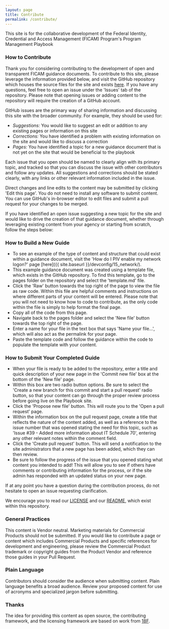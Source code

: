 ```yaml
---
layout: page
title: Contribute
permalink: /contribute/
---
```

This site is for the collaborative development of the Federal Identity, Credential and Access Management (FICAM) Program's Program Management Playbook

### How to Contribute

Thank you for considering contributing to the development of open and transparent 
FICAM guidance documents. To contribute to this site, please leverage the information provided below, and visit the GitHub repository which houses the source files for the site and exists [here]({{site.github.repository_url}}/tree/{{site.branch}}/). If you have any questions, feel free to open an issue under the 'Issues' tab of the repository. Please note that opening issues or adding content to the repository will require the creation of a GitHub account.

GitHub issues are the primary way of sharing information and discussing this site with the broader community. For example, they should be used for:

* _Suggestions:_ You would like to suggest an edit or addition to any existing pages or information on this site
* _Corrections:_ You have identified a problem with existing information on the site and would like to discuss a correction
* _Pages:_ You have identified a topic for a new guidance document that is not yet on the site that would be beneficial to the playbook

Each issue that you open should be named to clearly align with its primary topic, and tracked so that you can discuss the issue with other contributors and follow any updates. All suggestions and corrections should be stated clearly, with any links or other relevant information included in the issue.

Direct changes and line edits to the content may be submitted by clicking 'Edit this page'. You do not need to install any software to submit content. You can use GitHub's in-browser editor to edit files and submit a pull request for your changes to be merged.

If you have identified an open issue suggesting a new topic for the site and would like to drive the creation of that guidance document, whether through leveraging existing content from your agency or starting from scratch, follow the steps below:

### How to Build a New Guide
* To see an example of the type of content and structure that could exist within a guidance document, visit the 'How do I PIV enable my network logon?' page [here]({{ site.baseurl }}/devconfig/15_network/).
* This example guidance document was created using a template file, which exists in the GitHub repository. To find this template, go to the pages folder on the repository and select the 'template.md' file. 
* Click the 'Raw' button towards the top right of the page to view the file as raw code. Within this file are helpful comments and instructions on where different parts of your content will be entered. Please note that you will not need to know how to code to contribute, as the only code within the file is simply to help format the final page. 
* Copy all of the code from this page.
* Navigate back to the pages folder and select the 'New file' button towards the top right of the page.
* Enter a name for your file in the text box that says 'Name your file...', which will also act as the permalink for your page.
* Paste the template code and follow the guidance within the code to populate the template with your content.

### How to Submit Your Completed Guide
* When your file is ready to be added to the repository, enter a title and quick description of your new page in the 'Commit new file' box at the bottom of the 'New file' page. 
* Within this box are two radio button options. Be sure to select the 'Create a new branch for this commit and start a pull request' radio button, so that your content can go through the proper review process before going live on the Playbook site.
* Click the 'Propose new file' button. This will route you to the 'Open a pull request' page.
* Within the information box on the pull request page, create a title that reflects the nature of the content added, as well as a reference to the issue number that was opened stating the need for this topic, such as 'Issue #39 - Added more information about IT Schedule 70', entering any other relevant notes within the comment field.
* Click the 'Create pull request' button. This will send a notification to the site administrators that a new page has been added, which they can then review.
* Be sure to follow the progress of the issue that you opened stating what content you intended to add! This will allow you to see if others have comments or contributing information for the process, or if the site admin has responded with an updated status on your new page.

If at any point you have a question during the contribution process, do not hesitate to open an issue requesting clarification.

We encourage you to read our [LICENSE]({{site.baseurl}}/license/) and our [README]({{site.github.repository_url}}/tree/{{site.branch}}/README.md), which exist within this repository.  

###  General Practices

This content is Vendor neutral. Marketing materials for Commercial Products should not be submitted. If you would like to contribute a page or content which includes Commercial Products and specific references for development and engineering, please review the Commercial Product trademark or copyright guides from the Product Vendor and reference those guides in your Pull Request.  

### Plain Language

Contributors should consider the audience when submitting content. Plain language benefits a broad audience. Review your proposed content for use of acronyms and specialized jargon before submitting.

###  Thanks

The idea for providing this content as open source, the contributing framework, and the licensing framework are based on work from [18F](https://18f.gsa.gov).
